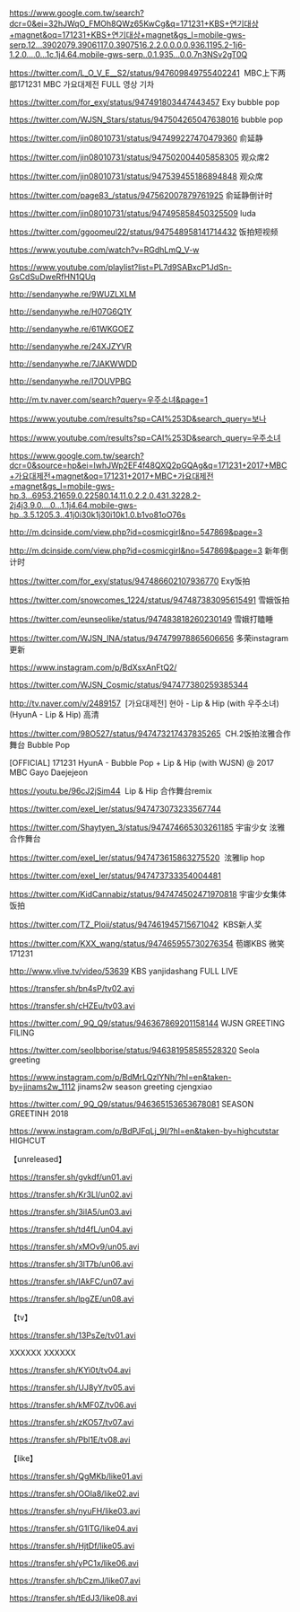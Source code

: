 
https://www.google.com.tw/search?dcr=0&ei=32hJWqO_FMOh8QWz65KwCg&q=171231+KBS+연기대상+magnet&oq=171231+KBS+연기대상+magnet&gs_l=mobile-gws-serp.12...3902079.3906117.0.3907516.2.2.0.0.0.0.936.1195.2-1j6-1.2.0....0...1c.1j4.64.mobile-gws-serp..0.1.935...0.0.7n3NSv2gT0Q

https://twitter.com/L_O_V_E__S2/status/947609849755402241  MBC上下两部171231 MBC 가요대제전 FULL 영상 기차

https://twitter.com/for_exy/status/947491803447443457 Exy bubble pop

https://twitter.com/WJSN_Stars/status/947504265047638016 bubble pop

https://twitter.com/jin08010731/status/947499227470479360 俞延静

https://twitter.com/jin08010731/status/947502004405858305 观众席2

https://twitter.com/jin08010731/status/947539455186894848 观众席

https://twitter.com/page83_/status/947562007879761925 俞延静倒计时

https://twitter.com/jin08010731/status/947495858450325509 luda

https://twitter.com/ggoomeul22/status/947548958141714432 饭拍短视频

https://www.youtube.com/watch?v=RGdhLmQ_V-w

https://www.youtube.com/playlist?list=PL7d9SABxcP1JdSn-GsCdSuDweRfHN1QUq

http://sendanywhe.re/9WUZLXLM

http://sendanywhe.re/H07G6Q1Y

http://sendanywhe.re/61WKGOEZ

http://sendanywhe.re/24XJZYVR

http://sendanywhe.re/7JAKWWDD

http://sendanywhe.re/I7OUVPBG

http://m.tv.naver.com/search?query=우주소녀&page=1

https://www.youtube.com/results?sp=CAI%253D&search_query=보나

https://www.youtube.com/results?sp=CAI%253D&search_query=우주소녀


https://www.google.com.tw/search?dcr=0&source=hp&ei=IwhJWp2EF4f48QXQ2pGQAg&q=171231+2017+MBC+가요대제전+magnet&oq=171231+2017+MBC+가요대제전+magnet&gs_l=mobile-gws-hp.3...6953.21659.0.22580.14.11.0.2.2.0.431.3228.2-2j4j3.9.0....0...1.1j4.64.mobile-gws-hp..3.5.1205.3..41j0i30k1j30i10k1.0.b1vo81oO76s



http://m.dcinside.com/view.php?id=cosmicgirl&no=547869&page=3

http://m.dcinside.com/view.php?id=cosmicgirl&no=547869&page=3 新年倒计时

https://twitter.com/for_exy/status/947486602107936770 Exy饭拍

https://twitter.com/snowcomes_1224/status/947487383095615491 雪娥饭拍

https://twitter.com/eunseolike/status/947483818260230149 雪娥打瞌睡

https://twitter.com/WJSN_INA/status/947479978865606656 多荣instagram更新

https://www.instagram.com/p/BdXsxAnFtQ2/

https://twitter.com/WJSN_Cosmic/status/947477380259385344

http://tv.naver.com/v/2489157  [가요대제전] 현아 - Lip & Hip (with 우주소녀) (HyunA - Lip & Hip) 高清

https://twitter.com/98O527/status/947473217437835265  CH.2饭拍泫雅合作舞台 Bubble Pop

[OFFICIAL] 171231 HyunA - Bubble Pop + Lip & Hip (with WJSN) @ 2017 MBC Gayo Daejejeon 

https://youtu.be/96cJ2jSim44  Lip & Hip 合作舞台remix

https://twitter.com/exel_ler/status/947473073233567744

https://twitter.com/Shaytyen_3/status/947474665303261185 宇宙少女 泫雅合作舞台

https://twitter.com/exel_ler/status/947473615863275520  泫雅lip hop

https://twitter.com/exel_ler/status/947473733354004481

https://twitter.com/KidCannabiz/status/947474502471970818 宇宙少女集体 饭拍

https://twitter.com/TZ_Ploii/status/947461945715671042  KBS新人奖

https://twitter.com/KXX_wang/status/947465955730276354 苞娜KBS 微笑171231

http://www.vlive.tv/video/53639  KBS yanjidashang FULL LIVE

https://transfer.sh/bn4sP/tv02.avi

https://transfer.sh/cHZEu/tv03.avi



https://twitter.com/_9Q_Q9/status/946367869201158144  WJSN GREETING FILING


https://twitter.com/seolbborise/status/946381958585528320  Seola greeting

https://www.instagram.com/p/BdMrLQzlYNh/?hl=en&taken-by=jinams2w_1112   jinams2w  season greeting cjengxiao


https://twitter.com/_9Q_Q9/status/946365153653678081   SEASON  GREETINH 2018


https://www.instagram.com/p/BdPJFqLj_9I/?hl=en&taken-by=highcutstar   HIGHCUT

【unreleased】

https://transfer.sh/gvkdf/un01.avi

https://transfer.sh/Kr3Ll/un02.avi

https://transfer.sh/3iIA5/un03.avi

https://transfer.sh/td4fL/un04.avi

https://transfer.sh/xMOv9/un05.avi

https://transfer.sh/3lT7b/un06.avi

https://transfer.sh/IAkFC/un07.avi

https://transfer.sh/lpgZE/un08.avi

【tv】

https://transfer.sh/13PsZe/tv01.avi

XXXXXX
XXXXXX

https://transfer.sh/KYi0t/tv04.avi

https://transfer.sh/UJ8yY/tv05.avi

https://transfer.sh/kMF0Z/tv06.avi

https://transfer.sh/zKO57/tv07.avi

https://transfer.sh/Pbl1E/tv08.avi

【like】

https://transfer.sh/QgMKb/like01.avi

https://transfer.sh/OOla8/like02.avi

https://transfer.sh/nyuFH/like03.avi

https://transfer.sh/G1lTG/like04.avi

https://transfer.sh/HjtDf/like05.avi

https://transfer.sh/yPC1x/like06.avi

https://transfer.sh/bCzmJ/like07.avi

https://transfer.sh/tEdJ3/like08.avi



